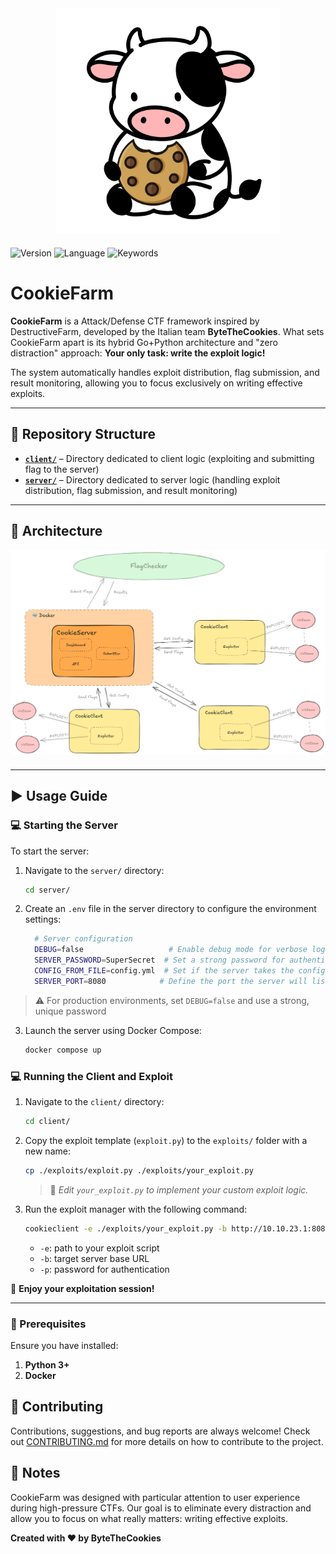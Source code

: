 <div align="center" style="margin-bottom: 20px">
  <img width="360px" height="auto" src="assets/logo_mucca.png">
</div>

![Version](https://img.shields.io/badge/version-1.0.0-blue)
![Language](https://img.shields.io/badge/languages-Go%20%7C%20Python-yellowgreen)
![Keywords](https://img.shields.io/badge/keywords-CTF%2C%20Exploiting%2C%20Attack%20Defense-red)

# CookieFarm

**CookieFarm** is a Attack/Defense CTF framework inspired by DestructiveFarm, developed by the Italian team **ByteTheCookies**. What sets CookieFarm apart is its hybrid Go+Python architecture and "zero distraction" approach: **Your only task: write the exploit logic!**

The system automatically handles exploit distribution, flag submission, and result monitoring, allowing you to focus exclusively on writing effective exploits.

---

## 📁 Repository Structure

- [**`client/`**](./client/) – Directory dedicated to client logic (exploiting and submitting flag to the server)
- [**`server/`**](./server/) – Directory dedicated to server logic (handling exploit distribution, flag submission, and result monitoring)

---

## 📐 Architecture

<div align="center" style="margin-bottom: 20px">
  <img width="800px" height="auto" src="assets/arch_farm.png">
</div>

---

## ▶️ Usage Guide

### 💻 Starting the Server

To start the server:

1. Navigate to the `server/` directory:

   ```bash
   cd server/
   ```

2. Create an `.env` file in the server directory to configure the environment settings:

    ```bash
      # Server configuration
      DEBUG=false                   # Enable debug mode for verbose logging
      SERVER_PASSWORD=SuperSecret  # Set a strong password for authentication
      CONFIG_FROM_FILE=config.yml  # Set if the server takes the config from config.yml in the filesystem; otherwise, do not set the variable
      SERVER_PORT=8080            # Define the port the server will listen on
    ```

  > ⚠️ For production environments, set `DEBUG=false` and use a strong, unique password

3. Launch the server using Docker Compose:

   ```bash
   docker compose up
   ```


### 💻 Running the Client and Exploit

1. Navigate to the `client/` directory:

   ```bash
   cd client/
   ```

2. Copy the exploit template (`exploit.py`) to the `exploits/` folder with a new name:

   ```bash
   cp ./exploits/exploit.py ./exploits/your_exploit.py
   ```

   > 🔧 *Edit `your_exploit.py` to implement your custom exploit logic.*

3. Run the exploit manager with the following command:

   ```bash
   cookieclient -e ./exploits/your_exploit.py -b http://10.10.23.1:8080 -p Str0ng_p4ssw0rd
   ```

   * `-e`: path to your exploit script
   * `-b`: target server base URL
   * `-p`: password for authentication

🎉 **Enjoy your exploitation session!**

---

### 🔹 Prerequisites

Ensure you have installed:
1. **Python 3+**
2. **Docker**

## 🤝 Contributing

Contributions, suggestions, and bug reports are always welcome! Check out [CONTRIBUTING.md](CONTRIBUTING.md) for more details on how to contribute to the project.

## 📝 Notes

CookieFarm was designed with particular attention to user experience during high-pressure CTFs. Our goal is to eliminate every distraction and allow you to focus on what really matters: writing effective exploits.

**Created with ❤️ by ByteTheCookies**
